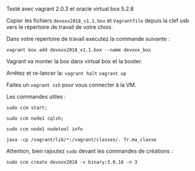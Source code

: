 Testé avec vagrant 2.0.3 et oracle virtual box 5.2.8


Copier les fichiers `devoxx2018_v1.1.box` et `Vagrantfile` depuis la clef usb vers le répertoire de travail de votre choix.



Dans votre repertoire de travail executez la commande suivante :

`vagrant box add devoxx2018_v1.1.box --name devoxx_box`


Vagrant va monter la box dans virtual box et la booter.

Arrêtez et re-lancer la:
`vagrant halt`
`vagrant up`

Faites un `vagrant ssh` pour vous connecter à la VM.



Les commandes utiles :

`sudo ccm start;`

`sudo ccm node1 cqlsh;`

`sudo ccm node1 nodetool info`

`java -cp /vagrant/lib/*:/vagrant/classes/. fr.ma_classe`




Attention, bien rajoutez `sudo` devant les commandes de créations :

`sudo ccm create devoxx2018 -v binary:3.0.16 -n 3`


 
